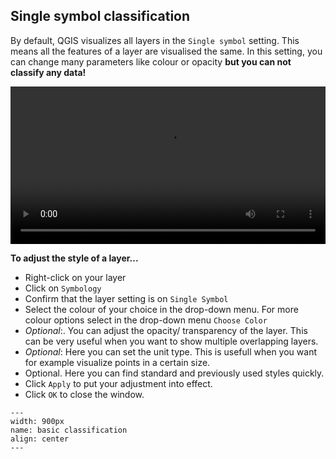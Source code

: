 ## Single symbol classification

By default, QGIS visualizes all layers in the `Single symbol` setting. This means all the features of a layer are visualised the same. In this setting, you can change many parameters like colour or opacity __but you can not classify any data!__

<video width="100%" controls src="https://github.com/GIScience/gis-training-resource-center/raw/main/fig/Single_symbol_video.mp4"></video>

__To adjust the style of a layer...__
- Right-click on your layer
- Click on `Symbology`
- Confirm that the layer setting is on `Single Symbol`
- Select the colour of your choice in the drop-down menu. For more colour options select in the drop-down menu `Choose Color`
- *Optional*:. You can adjust the opacity/ transparency of the layer. This can be very useful when you want to show multiple overlapping layers.
- *Optional*: Here you can set the unit type. This is usefull when you want for example visualize points in a certain size.
- Optional. Here you can find standard and previously used styles quickly.
- Click `Apply` to put your adjustment into effect.
- Click `OK` to close the window.


```{figure} /fig/Single_symbol_classify.png
---
width: 900px
name: basic classification
align: center
---
```